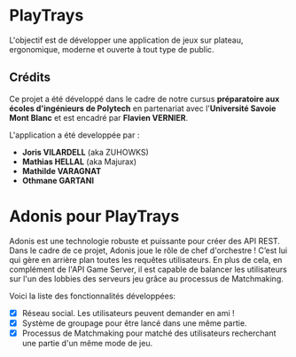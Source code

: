 # PlayTrays

L'objectif est de développer une application de jeux sur plateau, ergonomique, moderne et ouverte à tout type 
de public.

## Crédits

Ce projet a été développé dans le cadre de notre cursus **préparatoire aux écoles d'ingénieurs de Polytech** en partenariat
avec l'**Université Savoie Mont Blanc** et est encadré par **Flavien VERNIER**.

L'application a été developpée par :
- **Joris VILARDELL** (aka ZUHOWKS)
- **Mathias HELLAL** (aka Majurax)
- **Mathilde VARAGNAT**
- **Othmane GARTANI**

# Adonis pour PlayTrays

Adonis est une technologie robuste et puissante pour créer des API REST. Dans le cadre de ce projet, Adonis joue le rôle de chef
d'orchestre ! C’est lui qui gère en arrière plan toutes les requêtes utilisateurs. En plus de cela, en complément de
l'API Game Server, il est capable de balancer les utilisateurs sur l'un des lobbies des serveurs jeu grâce au processus de
Matchmaking.

Voici la liste des fonctionnalités développées:
- [x] Réseau social. Les utilisateurs peuvent demander en ami !
- [x] Système de groupage pour être lancé dans une même partie.
- [x] Processus de Matchmaking pour matché des utilisateurs recherchant une partie d'un même mode de jeu.
